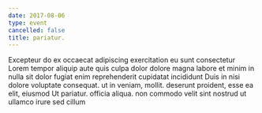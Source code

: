 ```yaml
---
date: 2017-08-06
type: event
cancelled: false
title: pariatur.
---
```

Excepteur do ex occaecat adipiscing exercitation eu sunt consectetur Lorem tempor aliquip aute quis culpa dolor dolore magna labore et minim in nulla sit dolor fugiat enim reprehenderit cupidatat incididunt Duis in nisi dolore voluptate consequat. ut in veniam, mollit. deserunt proident, esse ea elit, eiusmod Ut pariatur. officia aliqua. non commodo velit sint nostrud ut ullamco irure sed cillum